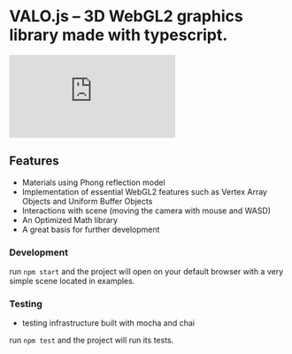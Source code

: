VALO.js – 3D WebGL2 graphics library made with typescript.
=======
[![NPM version](https://badgen.net/npm/v/valo.js)](https://www.npmjs.com/package/valo.js)

## Features
- Materials using Phong reflection model
- Implementation of essential WebGL2 features such as Vertex Array Objects and Uniform Buffer Objects
- Interactions with scene (moving the camera with mouse and WASD)
- An Optimized Math library
- A great basis for further development

### Development

run `npm start` and the project will open on your default browser with a very simple scene located in examples.

### Testing
- testing infrastructure built with mocha and chai

run `npm test` and the project will run its tests.